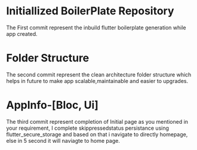 # Initiallized BoilerPlate Repository
The First commit represent the inbuild flutter boilerplate generation while app created.

# Folder Structure
The second commit represent the clean architecture folder structure which helps in future to make app scalable,maintainable and  easier to upgrades.


# AppInfo-[Bloc, Ui]
The third commit represent completion of Initial page as you mentioned in your requirement, I complete skippressedstatus persistance using flutter_secure_storage and based on that i navigate to directly homepage, else in 5 second it will naviagte to home page.